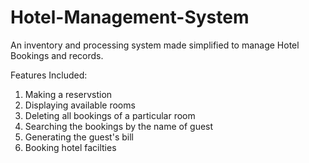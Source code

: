 # Hotel-Management-System
An inventory and processing system made simplified to manage Hotel Bookings and records.

Features Included:
1. Making a reservstion
2. Displaying available rooms
3. Deleting all bookings of a particular room
4. Searching the bookings by the name of guest
5. Generating the guest's bill
6. Booking hotel facilties 
